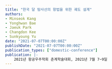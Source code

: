 ```yaml
---
title: "한국 달 탐사선의 항법을 위한 궤도 설계"
authors:
- Minseok Kang
- Yonghwan Bae
- Jaeuk Park
- Changdon Kee
- Sunkyoung Yu
date: "2021-07-07T00:00:00Z"
publishDate: "2021-07-07T00:00:00Z"
publication_types: ["domestic-conference"]
publication: |-
    2021년 항공우주학회 춘계학술대회, 2021년 7월 7~9일
---
```

